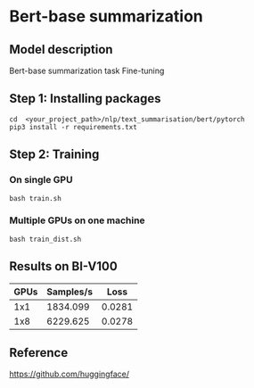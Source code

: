 # Bert-base summarization 

## Model description

Bert-base summarization task Fine-tuning

## Step 1: Installing packages

``` shell
cd  <your_project_path>/nlp/text_summarisation/bert/pytorch
pip3 install -r requirements.txt
```

## Step 2: Training

### On single GPU

``` shell
bash train.sh
```

### Multiple GPUs on one machine

```shell
bash train_dist.sh
```
## Results on BI-V100

| GPUs | Samples/s | Loss   |
|------|-----------|--------|
| 1x1  | 1834.099  | 0.0281 |
| 1x8  | 6229.625  | 0.0278 |

## Reference
https://github.com/huggingface/
